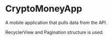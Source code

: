 # CryptoMoneyApp

A mobile application that pulls data from the API.

RecyclerView and Pagination structure is used.

